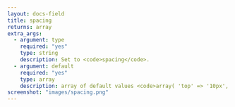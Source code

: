 ```yaml
---
layout: docs-field
title: spacing
returns: array
extra_args:
  - argument: type
    required: "yes"
    type: string
    description: Set to <code>spacing</code>.
  - argument: default
    required: "yes"
    type: array
    description: array of default values <code>array( 'top' => '10px', 'bottom' => '1em', 'left' => '0', 'right' => '0' )</code>. The default values also determine which of the elements will be displayed. If for example you only want to display top & bottom, then in the array of defaults only include top & bottom.
screenshot: "images/spacing.png"
---
```

